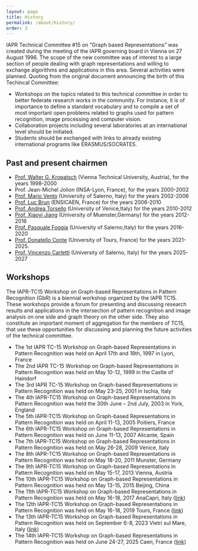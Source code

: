 ```yaml
---
layout: page
title: History
permalink: /about/history/
order: 3
---
```


IAPR Technical Committee #15 on “Graph based Representations” was created during the meeting of the IAPR governing board in Vienna on 27 August 1996. The scope of the new committee was of interest to a large section of people dealing with graph representations and willing to exchange algorithms and applications in this area. Several activities were planned. Quoting from the original document announcing the birth of this Techincal Committee:

- Workshops on the topics related to this technical committee in order to better federate research works in the community. For instance, it is of importance to define a standard vocabulary and to compile a set of most important open problems related to graphs used for pattern recognition, image processing and computer vision.
- Collaboration projects including several laboratories at an international level should be initiated.
- Students should be exchanged with links to already existing international programs like ERASMUS/SOCRATES.

## Past and present chairmen

- [Prof. Walter G. Kropatsch](http://www.prip.tuwien.ac.at/people/krw/more/index.php) (Vienna Technical University, Austria), for the years 1998-2000
- Prof. Jean-Michel Jolion (INSA-Lyon, France), for the years 2000-2002
- [Prof. Mario Vento](https://scholar.google.com/citations?user=3PwXGpgAAAAJ&hl=en&oi=ao) (University of Salerno, Italy) for the years 2002-2006
- [Prof. Luc Brun](https://scholar.google.com/citations?user=EwGu0kwAAAAJ&hl=en&oi=ao) (ENSICAEN, France) for the years 2006-2010
- [Prof. Andrea Torsello](https://scholar.google.com/citations?user=emE_ITIAAAAJ&hl=en&oi=ao) (University of Venice,Italy) for the years 2010-2012
- [Prof. Xiaoyi Jiang](https://www.wwu.de/PRIA/en/personen/jiang.shtml) (University of Muenster,Germany) for the years 2012-2016
- [Prof. Pasquale Foggia](https://scholar.google.com/citations?user=P9eeLD8AAAAJ&hl=en&oi=ao) (University of Salerno,Italy) for the years 2016-2020
- [Prof. Donatello Conte](https://scholar.google.com/citations?user=dAKCYJgAAAAJ&hl=en&oi=ao) (University of Tours, France) for the years 2021-2025.
- [Prof. Vincenzo Carletti](https://scholar.google.com/citations?user=1iQtvdsAAAAJ&hl=it) (University of Salerno, Italy) for the years 2025-2027

## Workshops

The IAPR-TC15 Workshop on Graph-based Representations in Pattern Recognition (GbR) is a biennial workshop organized by the IAPR TC15. These workshops provide a forum for presenting and discussing research results and applications in the intersection of pattern recognition and image analysis on one side and graph theory on the other side. They also constitute an important moment of aggregation for the members of TC15, that use these opportunities for discussing and planning the future activities of the technical committee.


- The 1st IAPR TC-15 Workshop on Graph-based Representations in Pattern Recognition was held on April 17th and 18th, 1997 in Lyon, France
- The 2nd IAPR TC-15 Workshop on Graph-based Representations in Pattern Recognition was held on May 10-12, 1999 in the Castle of Haindorf 
- The 3rd IAPR TC-15 Workshop on Graph-based Representations in Pattern Recognition was held on May 23-25, 2001 in Ischia, Italy 
- The 4th IAPR-TC15 Workshop on Graph-based Representations in Pattern Recognition was held the 30th June – 2nd July, 2003 in York, England 
- The 5th IAPR-TC15 Workshop on Graph-based Representations in Pattern Recognition was held on April 11-13, 2005 Poitiers, France 
- The 6th IAPR-TC15 Workshop on Graph-based Representations in Pattern Recognition was held on June 11-13, 2007 Alicante, Spain 
- The 7th IAPR-TC15 Workshop on Graph-based Representations in Pattern Recognition was held on May 26-28, 2009 Venice, Italy 
- The 8th IAPR-TC15 Workshop on Graph-based Representations in Pattern Recognition was held on May 18-20, 2011 Munster, Germany 
- The 9th IAPR-TC15 Workshop on Graph-based Representations in Pattern Recognition was held on May 15-17, 2013 Vienna, Austria 
- The 10th IAPR-TC15 Workshop on Graph-based Representations in Pattern Recognition was held on May 13-15, 2015 Beijing, China 
- The 11th IAPR-TC15 Workshop on Graph-based Representations in Pattern Recognition was held on May 16-18, 2017 AnaCapri, Italy ([link](https://gbr2017.unisa.it/))
- The 12th IAPR-TC15 Workshop on Graph-based Representations in Pattern Recognition was held on May 16-18, 2019 Tours, France ([link](https://gbr2019.sciencesconf.org/))
- The 13th IAPR-TC15 Workshop on Graph-based Representations in Pattern Recognition was held on September 6-8, 2023 Vietri sul Mare, Italy ([link](https://gbr2023.unisa.it/))
- The 14th IAPR-TC15 Workshop on Graph-based Representations in Pattern Recognition was held on June 24-27, 2025 Caen, France ([link](https://gbr2025.sciencesconf.org/))
